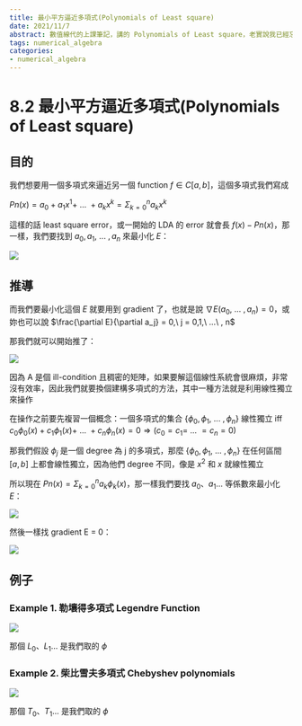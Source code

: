 ```yaml
---
title: 最小平方逼近多項式(Polynomials of Least square)
date: 2021/11/7
abstract: 數值線代的上課筆記，講的 Polynomials of Least square，老實說我已經忘光了
tags: numerical_algebra
categories:
- numerical_algebra
---
```


# 8.2 最小平方逼近多項式(Polynomials of Least square)

## 目的

我們想要用一個多項式來逼近另一個 function $f\in C[a,b]$，這個多項式我們寫成 

$Pn(x) = a_0 + a_1x^1 +\ ...\ + a_kx^k = \Sigma_{k=0}^n a_kx^k$

這樣的話 least square error，或一開始的 LDA 的 error 就會長 $f(x) - Pn(x)$，那一樣，我們要找到 $a_0,a_1,\ ...\ ,a_n$ 來最小化 $E$：

![](https://i.imgur.com/vHowcux.png)

## 推導

而我們要最小化這個 $E$ 就要用到 gradient 了，也就是說 $\nabla E(a_0,\ ...\ ,a_n) = 0$，或妳也可以說 $\frac{\partial E}{\partial a_j} = 0,\ j = 0,1,\ ...\ , n$

那我們就可以開始推了：

![](https://i.imgur.com/r8HRJFO.jpg)

因為 A 是個 ill-condition 且稠密的矩陣，如果要解這個線性系統會很麻煩，非常沒有效率，因此我們就要換個建構多項式的方法，其中一種方法就是利用線性獨立來操作

在操作之前要先複習一個概念：一個多項式的集合 $\{\phi_0, \phi_1,\ ...\ , \phi_n\}$ 線性獨立 iff $c_0\phi_0(x) + c_1\phi_1(x)+\ ...\ + c_n\phi_n(x) = 0 \Rightarrow (c_0 = c_1 =\ ...\ = c_n = 0)$

那我們假設 $\phi_j$ 是一個 degree 為 j 的多項式，那麼 $\{\phi_0, \phi_1,\ ...\ , \phi_n\}$ 在任何區間 $[a,b]$ 上都會線性獨立，因為他們 degree 不同，像是 $x^2$ 和 $x$ 就線性獨立

所以現在 $Pn(x) = \Sigma_{k=0}^{n} a_k\phi_k(x)$，那一樣我們要找 $a_0$、$a_1...$ 等係數來最小化 $E$：

![](https://i.imgur.com/FinSVRY.png)

然後一樣找 gradient E = 0：

![](https://i.imgur.com/cRzrtna.jpg)

## 例子

### Example 1. 勒壤得多項式 Legendre Function

![](https://i.imgur.com/eJVFvX8.png)

那個 $L_0$、$L_1$... 是我們取的 $\phi$

### Example 2. 柴比雪夫多項式 Chebyshev polynomials

![](https://i.imgur.com/SluD9H9.jpg)

那個 $T_0$、$T_1$... 是我們取的 $\phi$